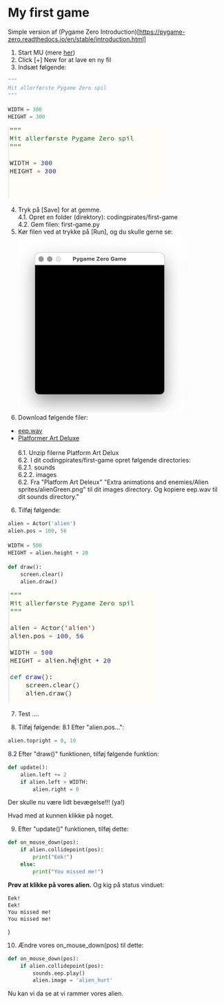 # My first game

Simple version af (Pygame Zero Introduction)[https://pygame-zero.readthedocs.io/en/stable/introduction.html]

1. Start MU (mere [her](https://github.com/casperghst42/codingpirates/tree/main/mu-editor))
2. Click [+] New for at lave en ny fil
3. Indsæt følgende:
```py
"""
Mit allerførste Pygame Zero spil
"""

WIDTH = 300
HEIGHT = 300
```

![code-1](code-1.png)


4. Tryk på [Save] for at gemme.<br/>
4.1. Opret en folder (direktory): codingpirates/first-game<br/>
4.2. Gem filen: first-game.py<br/>
5. Kør filen ved at trykke på [Run], og du skulle gerne se:<br/>
![first-graphics](first-graphics.png)
6. Download følgende filer:<br/>
- [eep.wav](https://pygame-zero.readthedocs.io/en/stable/_static/eep.wav)
- [Platformer Art Deluxe](https://www.kenney.nl/assets/sci-fi-sounds)<br/><br/>
6.1. Unzip filerne Platform Art Delux<br/>
6.2. I dit codingpirates/first-game opret følgende directories:<br/>
6.2.1. sounds<br/>
6.2.2. images<br/>
6.2. Fra "Platform Art Deleux" "Extra animations and enemies/Alien sprites/alienGreen.png" til dit images directory. Og kopiere eep.wav til dit sounds directory."

6. Tilføj følgende:
```py
alien = Actor('alien')
alien.pos = 100, 56

WIDTH = 500
HEIGHT = alien.height + 20

def draw():
    screen.clear()
    alien.draw()
```
![code-2](code-2.png)

7. Test ....

8. Tilføj følgende:
8.1 Efter "alien.pos...":
```py
alien.topright = 0, 10
```
8.2 Efter "draw()" funktionen, tilføj følgende funktion:
```py
def update():
    alien.left += 2
    if alien.left > WIDTH:
        alien.right = 0
```
Der skulle nu være lidt bevægelse!!! (ya!)

Hvad med at kunnen klikke på noget.

9. Efter "update()" funktionen, tilføj dette:
```py
def on_mouse_down(pos):
    if alien.collidepoint(pos):
        print("Eek!")
    else:
        print("You missed me!")
```
<strong>Prøv at klikke på vores alien.</strong> Og kig på status vinduet:

```
Eek!
Eek!
You missed me!
You missed me!
```
)

10. Ændre vores on_mouse_down(pos) til dette:
```py
def on_mouse_down(pos):
    if alien.collidepoint(pos):
        sounds.eep.play()
        alien.image = 'alien_hurt'
```

Nu kan vi da se at vi rammer vores alien. 

